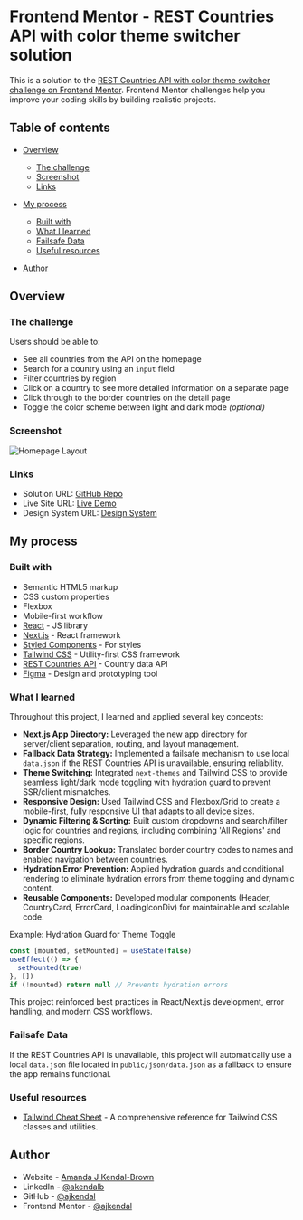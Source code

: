 # Frontend Mentor - REST Countries API with color theme switcher solution

This is a solution to the [REST Countries API with color theme switcher challenge on Frontend Mentor](https://www.frontendmentor.io/challenges/rest-countries-api-with-color-theme-switcher-5cacc469fec04111f7b848ca). Frontend Mentor challenges help you improve your coding skills by building realistic projects.

## Table of contents

- [Overview](#overview)

  - [The challenge](#the-challenge)
  - [Screenshot](#screenshot)
  - [Links](#links)

- [My process](#my-process)

  - [Built with](#built-with)
  - [What I learned](#what-i-learned)
  - [Failsafe Data](#failsafe-data)
  - [Useful resources](#useful-resources)

- [Author](#author)

## Overview

### The challenge

Users should be able to:

- See all countries from the API on the homepage
- Search for a country using an `input` field
- Filter countries by region
- Click on a country to see more detailed information on a separate page
- Click through to the border countries on the detail page
- Toggle the color scheme between light and dark mode _(optional)_

### Screenshot

![Homepage Layout](./public/images/Screenshot%202025-09-26%20at%202.07.06 PM.png)

### Links

- Solution URL: [GitHub Repo](https://github.com/ajkendal/rest-countries-api)
- Live Site URL: [Live Demo](https://rest-countries-api-ajkendal.vercel.app/)
- Design System URL: [Design System](https://rest-countries-api-ajkendal.vercel.app/design-system)

## My process

### Built with

- Semantic HTML5 markup
- CSS custom properties
- Flexbox
- Mobile-first workflow
- [React](https://reactjs.org/) - JS library
- [Next.js](https://nextjs.org/) - React framework
- [Styled Components](https://styled-components.com/) - For styles
- [Tailwind CSS](https://tailwindcss.com/) - Utility-first CSS framework
- [REST Countries API](https://restcountries.com/) - Country data API
- [Figma](https://www.figma.com/) - Design and prototyping tool

### What I learned

Throughout this project, I learned and applied several key concepts:

- **Next.js App Directory:** Leveraged the new app directory for server/client separation, routing, and layout management.
- **Fallback Data Strategy:** Implemented a failsafe mechanism to use local `data.json` if the REST Countries API is unavailable, ensuring reliability.
- **Theme Switching:** Integrated `next-themes` and Tailwind CSS to provide seamless light/dark mode toggling with hydration guard to prevent SSR/client mismatches.
- **Responsive Design:** Used Tailwind CSS and Flexbox/Grid to create a mobile-first, fully responsive UI that adapts to all device sizes.
- **Dynamic Filtering & Sorting:** Built custom dropdowns and search/filter logic for countries and regions, including combining 'All Regions' and specific regions.
- **Border Country Lookup:** Translated border country codes to names and enabled navigation between countries.
- **Hydration Error Prevention:** Applied hydration guards and conditional rendering to eliminate hydration errors from theme toggling and dynamic content.
- **Reusable Components:** Developed modular components (Header, CountryCard, ErrorCard, LoadingIconDiv) for maintainable and scalable code.

Example: Hydration Guard for Theme Toggle

```js
const [mounted, setMounted] = useState(false)
useEffect(() => {
  setMounted(true)
}, [])
if (!mounted) return null // Prevents hydration errors
```

This project reinforced best practices in React/Next.js development, error handling, and modern CSS workflows.

### Failsafe Data

If the REST Countries API is unavailable, this project will automatically use a local `data.json` file located in `public/json/data.json` as a fallback to ensure the app remains functional.

### Useful resources

- [Tailwind Cheat Sheet](https://nerdcave.com/tailwind-cheat-sheet) - A comprehensive reference for Tailwind CSS classes and utilities.

## Author

- Website - [Amanda J Kendal-Brown](https://ajkendal.github.io/)
- LinkedIn - [@akendalb](https://www.linkedin.com/in/akendalb)
- GitHub - [@ajkendal](https://github.com/ajkendal/)
- Frontend Mentor - [@ajkendal](https://www.frontendmentor.io/profile/ajkendal)
